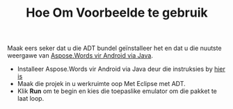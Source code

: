 ﻿---
title: Hoe Om Voorbeelde te gebruik
second_title: Aspose.Words vir Java
articleTitle: Hoe Om Voorbeelde te gebruik
linktitle: Hoe Om Voorbeelde te gebruik
description: "Hoe om Aspose.Words vir Android te hardloop via Java voorbeelde."
type: docs
weight: 70
url: /af/java/how-to-use-the-examples/
---

Maak eers seker dat u die ADT bundel geïnstalleer het en dat u die nuutste weergawe van [Aspose.Words vir Android via Java](https://releases.aspose.com/words/androidjava/).

- Installeer Aspose.Words vir Android via Java deur die instruksies by [hier is](/words/java/installation/)
- Maak die projek in u werkruimte oop Met Eclipse met ADT.
- Klik **Run** om te begin en kies die toepaslike emulator om die pakket te laat loop.

